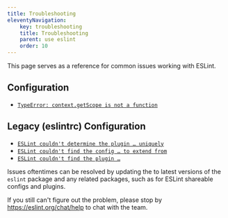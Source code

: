 ```yaml
---
title: Troubleshooting
eleventyNavigation:
    key: troubleshooting
    title: Troubleshooting
    parent: use eslint
    order: 10
---
```


This page serves as a reference for common issues working with ESLint.

## Configuration

* [`TypeError: context.getScope is not a function`](./v9-rule-api-changes)

## Legacy (eslintrc) Configuration

* [`ESLint couldn't determine the plugin … uniquely`](./couldnt-determine-the-plugin-uniquely)
* [`ESLint couldn't find the config … to extend from`](./couldnt-find-the-config)
* [`ESLint couldn't find the plugin …`](./couldnt-find-the-plugin)

Issues oftentimes can be resolved by updating the to latest versions of the `eslint` package and any related packages, such as for ESLint shareable configs and plugins.

If you still can't figure out the problem, please stop by <https://eslint.org/chat/help> to chat with the team.
